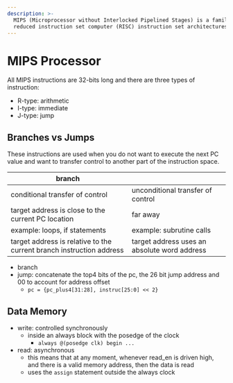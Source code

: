 ```yaml
---
description: >-
  MIPS (Microprocessor without Interlocked Pipelined Stages) is a family of
  reduced instruction set computer (RISC) instruction set architectures (ISA)
---
```


# MIPS Processor

All MIPS instructions are 32-bits long and there are three types of instruction:&#x20;

* R-type: arithmetic&#x20;
* I-type: immediate
* J-type: jump

## Branches vs Jumps

These instructions are used when you do not want to execute the next PC value and want to transfer control to another part of the instruction space.

| branch                                                               |                                              |
| -------------------------------------------------------------------- | -------------------------------------------- |
| conditional transfer of control                                      | unconditional transfer of control            |
| target address is close to the current PC location                   | far away                                     |
| example: loops, if statements                                        | example: subrutine calls                     |
| target address is relative to the current branch instruction address | target address uses an absolute word address |

* branch&#x20;
* jump: concatenate the top4 bits of the pc, the 26 bit jump address and 00 to account for address offset
  * `pc = {pc_plus4[31:28], instruc[25:0] << 2}`&#x20;

## Data Memory&#x20;

* write: controlled synchronously&#x20;
  * inside an always block with the posedge of the clock
    * `always @(posedge clk) begin ...`
* read: asynchronous&#x20;
  * this means that at any moment, whenever read\_en is driven high, and there is a valid memory address, then the data is read
  * uses the `assign` statement outside the always clock

